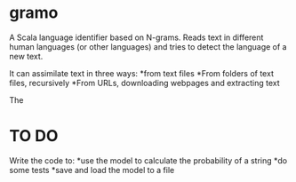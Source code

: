 gramo
=====

A Scala language identifier based on N-grams. Reads text in different human languages (or other languages) and tries to detect the language of a new text.

It can assimilate text in three ways:
*from text files
*From folders of text files, recursively
*From URLs, downloading webpages and extracting text

The


TO DO
=====
Write the code to:
*use the model to calculate the probability of a string
*do some tests
*save and load the model to a file


